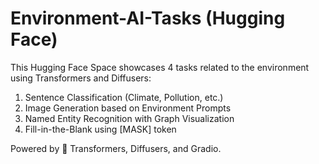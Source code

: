 # Environment-AI-Tasks (Hugging Face)

This Hugging Face Space showcases 4 tasks related to the environment using Transformers and Diffusers:

1. Sentence Classification (Climate, Pollution, etc.)
2. Image Generation based on Environment Prompts
3. Named Entity Recognition with Graph Visualization
4. Fill-in-the-Blank using [MASK] token

Powered by 🤗 Transformers, Diffusers, and Gradio.
